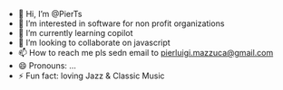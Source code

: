 - 👋 Hi, I’m @PierTs
- 👀 I’m interested in software for non profit organizations
- 🌱 I’m currently learning copilot
- 💞️ I’m looking to collaborate on javascript
- 📫 How to reach me pls sedn email to pierluigi.mazzuca@gmail.com
- 😄 Pronouns: ...
- ⚡ Fun fact: loving Jazz & Classic Music 

<!---
PierTs/PierTs is a ✨ special ✨ repository because its `README.md` (this file) appears on your GitHub profile.
You can click the Preview link to take a look at your changes.
--->
